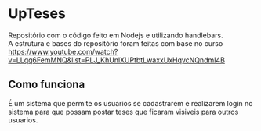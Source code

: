 # UpTeses

Repositório com o código feito em Nodejs e utilizando handlebars.<br>
A estrutura e bases do repositório foram feitas com base no curso <br>
https://www.youtube.com/watch?v=LLqq6FemMNQ&list=PLJ_KhUnlXUPtbtLwaxxUxHqvcNQndmI4B


## Como funciona

É um sistema que permite os usuarios se cadastrarem e realizarem login no sistema
para que possam postar teses que ficaram visiveis para outros usuarios.
